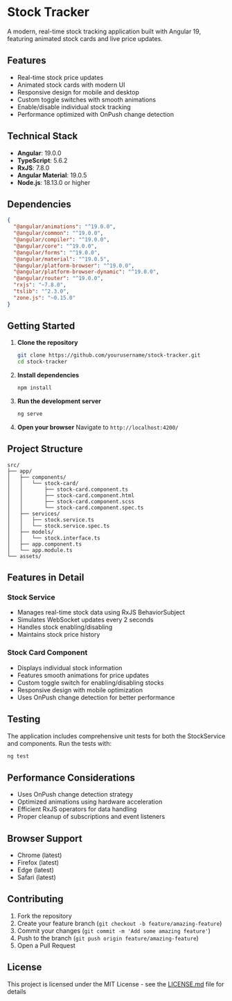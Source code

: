 # Stock Tracker

A modern, real-time stock tracking application built with Angular 19, featuring animated stock cards and live price updates.

## Features

- Real-time stock price updates
- Animated stock cards with modern UI
- Responsive design for mobile and desktop
- Custom toggle switches with smooth animations
- Enable/disable individual stock tracking
- Performance optimized with OnPush change detection

## Technical Stack

- **Angular**: 19.0.0
- **TypeScript**: 5.6.2
- **RxJS**: 7.8.0
- **Angular Material**: 19.0.5
- **Node.js**: 18.13.0 or higher

## Dependencies

```json
{
  "@angular/animations": "^19.0.0",
  "@angular/common": "^19.0.0",
  "@angular/compiler": "^19.0.0",
  "@angular/core": "^19.0.0",
  "@angular/forms": "^19.0.0",
  "@angular/material": "^19.0.5",
  "@angular/platform-browser": "^19.0.0",
  "@angular/platform-browser-dynamic": "^19.0.0",
  "@angular/router": "^19.0.0",
  "rxjs": "~7.8.0",
  "tslib": "^2.3.0",
  "zone.js": "~0.15.0"
}
```

## Getting Started

1. **Clone the repository**
   ```bash
   git clone https://github.com/yourusername/stock-tracker.git
   cd stock-tracker
   ```

2. **Install dependencies**
   ```bash
   npm install
   ```

3. **Run the development server**
   ```bash
   ng serve
   ```

4. **Open your browser**
   Navigate to `http://localhost:4200/`

## Project Structure

```
src/
├── app/
│   ├── components/
│   │   └── stock-card/
│   │       ├── stock-card.component.ts
│   │       ├── stock-card.component.html
│   │       ├── stock-card.component.scss
│   │       └── stock-card.component.spec.ts
│   ├── services/
│   │   ├── stock.service.ts
│   │   └── stock.service.spec.ts
│   ├── models/
│   │   └── stock.interface.ts
│   ├── app.component.ts
│   └── app.module.ts
└── assets/
```

## Features in Detail

### Stock Service
- Manages real-time stock data using RxJS BehaviorSubject
- Simulates WebSocket updates every 2 seconds
- Handles stock enabling/disabling
- Maintains stock price history

### Stock Card Component
- Displays individual stock information
- Features smooth animations for price updates
- Custom toggle switch for enabling/disabling stocks
- Responsive design with mobile optimization
- Uses OnPush change detection for better performance

## Testing

The application includes comprehensive unit tests for both the StockService and components. Run the tests with:

```bash
ng test
```

## Performance Considerations

- Uses OnPush change detection strategy
- Optimized animations using hardware acceleration
- Efficient RxJS operators for data handling
- Proper cleanup of subscriptions and event listeners

## Browser Support

- Chrome (latest)
- Firefox (latest)
- Edge (latest)
- Safari (latest)

## Contributing

1. Fork the repository
2. Create your feature branch (`git checkout -b feature/amazing-feature`)
3. Commit your changes (`git commit -m 'Add some amazing feature'`)
4. Push to the branch (`git push origin feature/amazing-feature`)
5. Open a Pull Request

## License

This project is licensed under the MIT License - see the [LICENSE.md](LICENSE.md) file for details
